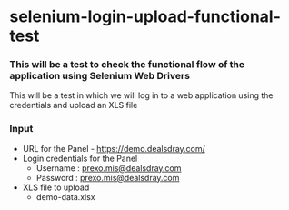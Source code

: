 # selenium-login-upload-functional-test
### This will be a test to check the functional flow of the application using Selenium Web Drivers

This will be a test in which we will log in to a web application using the credentials and upload an XLS file

### Input

- URL for the Panel - https://demo.dealsdray.com/
- Login credentials for the Panel
  - Username : prexo.mis@dealsdray.com
  - Password : prexo.mis@dealsdray.com
- XLS file to upload
  - demo-data.xlsx
 
